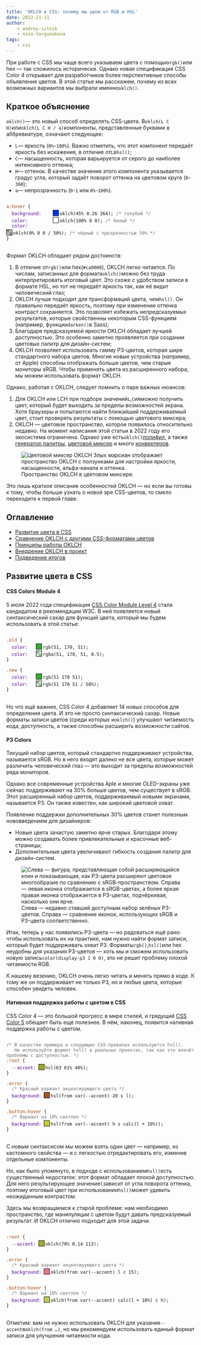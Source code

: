 ```yaml
---
title: 'OKLCH в CSS: почему мы ушли от RGB и HSL'
date: 2022-21-11
author:
    - andrey-sitnik
    - nina-torgunakova
tags:
    - css
---
```


<style>
  .color-preview {
    width: 16px;
    height: 16px;
    border: 1px solid black;
    box-sizing: border-box;
    display: inline-block;
    position: relative;
    top: 2px;
    margin-right: 2px;
  }

  .color-preview::before {
    background: repeating-conic-gradient(#fff 0% 25%, #999 0% 50%) 0 0 / 14px 14px;
    display: block;
    width: 14px;
    height: 14px;
    content: '';
    z-index: -1;
    opacity: 0.5;
  }

  .color-preview.without-opacity::before {
    display: none;
  }

  .preview-with-value {
    display: inline-block;
    position: relative;
  }

  .selector {
    color: #a1490f;
  }

  .property {
    --device-width: 80px;
    --mobile-width: 65px;
    color: #550098;
    display: inline-block;
    min-width: var(--device-width);
  }

  .comment {
    color: #706D71;
  }

  @media (max-width: 1239px) {
    .property {
      min-width: var(--mobile-width);
    }
  }
</style>

При работе с CSS мы чаще всего указываем цвета с помощью`rgb()`или hex — так сложилось исторически. Однако новая спецификация CSS Color 4 открывает для разработчиков более перспективные способы объявления цветов. В этой статье мы расскажем, почему из всех возможных вариантов мы выбрали именно`oklch()`.

## Краткое объяснение

`oklch()`— это новый способ определять CSS-цвета. В`oklch(L C H)`или`oklch(L C H / a)`компоненты, представленные буквами в аббревиатуре, означают следующее:

- `L`— яркость (`0%`-`100%`). Важно отметить, что этот компонент передаёт яркость без искажения, в отличие от`L`в`hsl()`;
- `C`— насыщенность, которая варьируется от серого до наиболее интенсивного оттенка;
- `H`— оттенок. В качестве значения этого компонента указывается градус угла, который задаёт поворот оттенка на цветовом круге (`0`-`360`);
- `a`— непрозрачность (`0`-`1` или `0%`-`100%`).
<pre data-lang="css">
<code tabindex="0" class="language-css">
<span class="selector">a:hover&nbsp;</span><span>{</span>
  <span class="property" style="--device-width: 150px; --mobile-width: 110px;">background:&nbsp;</span><div class="preview-with-value"><div class="color-preview without-opacity" style="background-color: rgb(0.21, 50.42, 225.59)"></div><span class="value">oklch(45% 0.26 264);&nbsp;</span><span class="comment">/* голубой */</span></div>
  <span class="property" style="--device-width: 150px; --mobile-width: 110px;">color:&nbsp;</span><div class="preview-with-value"><div class="color-preview without-opacity" style="background-color: #fff"></div><span class="value">oklch(100% 0 0);&nbsp;</span><span class="comment">/* белый */</span></div>
  <span class="property" style="--device-width: 150px; --mobile-width: 110px;">color:&nbsp;</span><div class="preview-with-value"><div class="color-preview" style="background-color: rgba(0, 0, 0, 0.5);"></div><span class="value">oklch(0% 0 0 / 50%);&nbsp;</span><span class="comment">/* чёрный с прозрачностью 50% */</span></div>
<span>}</span>
</code>
</pre>
Формат OKLCH обладает рядом достоинств:

1. В отличие от`rgb()`или hex(`#ca0000`), OKLCH легко читается. По числам, записанных для формата`oklch()`можно без труда интерпретировать итоговый цвет. Это схоже с удобством записи в формате HSL, но тот не передаёт яркость так, как её видит человеческий глаз;
2. OKLCH лучше подходит для трансформаций цвета, чем`hsl()`. Он правильно передаёт яркость, поэтому при изменении оттенка контраст сохраняется. Это позволяет избежать непредсказуемых результатов, которые свойственны некоторым CSS-функциям (например, функции`darken()`в Sass);
3. Благодаря предсказуемой яркости OKLCH обладает лучшей доступностью. Это особенно заметно проявляется при создании цветовых палитр для дизайн-систем;
4. OKLCH позволяет использовать гамму P3-цветов, которая шире стандартного набора цветов. Многие новые устройства (например, от Apple) способны отображать больше цветов, чем старые мониторы sRGB. Чтобы применять цвета из расширенного набора, мы можем использовать формат OKLCH.

Однако, работая с OKLCH, следует помнить о паре важных нюансов:

1. Для OKLCH или LCH при подборе значений`L`,`C`и`H`можно получить цвет, который будет выходить за пределы возможностей экрана. Хотя браузеры и попытаются найти ближайший поддерживаемый цвет, стоит проверять результаты с помощью цветового миксера;
2. OKLCH — цветовое пространство, которое появилось относительно недавно. На момент написания этой статьи в 2022 году его экосистема ограничена. Однако уже есть`oklch()`<a href="https://github.com/csstools/postcss-plugins/tree/main/plugins/postcss-oklab-function" target="_blank" rel="noopener noreferrer">полифил</a>, а также <a href="https://huetone.ardov.me/" target="_blank" rel="noopener noreferrer">генератор палитры</a>, <a href="https://oklch.evilmartians.io/" target="_blank" rel="noopener noreferrer">цветовой миксер</a> и много <a href="https://bottosson.github.io/posts/oklab/#oklab-implementations" target="_blank" rel="noopener noreferrer">конвертеров</a>.
<figure>
    <img src="images/oklch-picker.png" loading="lazy" alt="Цветовой миксер OKLCH Злых марсиан отображает пространство OKLCH с ползунками для настройки яркости, насыщенности, альфа-канала и оттенка.">
    <figcaption>Пространство OKLCH в цветовом миксере.</figcaption>
</figure>
Это лишь краткое описание особенностей OKLCH — но если вы готовы к тому, чтобы больше узнать о новой эре CSS-цветов, то смело переходите к первой главе.

## Оглавление

- [Развитие цвета в CSS](#section-3)
- [Сравнение OKLCH с другими CSS-форматами цветов](#section-4)
- [Принципы работы OKLCH](#section-5)
- [Внедрение OKLCH в проект](#section-6)
- [Подведение итогов](#section-7)

## Развитие цвета в CSS
#### CSS Colors Module 4

5 июля 2022 года спецификация <a href="https://www.w3.org/TR/css-color-4/" target="_blank" rel="noopener noreferrer">CSS Color Module Level 4</a> стала кандидатом в рекомендации W3C. В ней появляется новый синтаксический сахар для функций цвета, который мы будем использовать в этой статье:
<pre data-lang="css">
<code tabindex="0" class="language-css">
<span class="selector">.old&nbsp;</span><span>{</span>
  <span class="property">color:&nbsp;</span><div class="preview-with-value"><div class="color-preview without-opacity" style="background-color: rgb(51, 170, 51);"></div><span class="value">rgb(51, 170, 51);&nbsp;</span></div>
  <span class="property">color:&nbsp;</span><div class="preview-with-value"><div class="color-preview" style="background-color: rgba(51, 170, 51, 0.5);"></div><span class="value">rgba(51, 170, 51, 0.5);&nbsp;</span></div>
<span>}</span>

<span class="selector">.new&nbsp;</span><span>{</span>
  <span class="property">color:&nbsp;</span><div class="preview-with-value"><div class="color-preview without-opacity" style="background-color: rgb(51 170 51);"></div><span class="value">rgb(51 170 51);&nbsp;</span></div>
  <span class="property">color:&nbsp;</span><div class="preview-with-value"><div class="color-preview" style="background-color: rgb(51 170 51 / 50%);"></div><span class="value">rgb(51 170 51 / 50%);&nbsp;</span></div>
<span>}</span>
</code>
</pre>

Но что ещё важнее, CSS Color 4 добавляет 14 новых способов для определения цвета. И это не просто синтаксический сахар. Новые форматы записи цветов (среди которых и`oklch()`) улучшают читаемость кода, доступность, а также способны расширить возможности сайтов.

#### P3 Colors

Текущий набор цветов, который стандартно поддерживают устройства, называется sRGB. Но в него входят далеко не все цвета, которые может различить человеческий глаз — это выходит за пределы возможностей ряда мониторов.

Однако все современные устройства Aple и многие OLED-экраны уже сейчас поддерживают на 30% больше цветов, чем существует в sRGB. Этот расширенный набор цветов, поддерживаемый новыми экранами, называется P3. Он также известен, как широкий цветовой охват.

Появление поддержки дополнительных 30% цветов станет полезным нововведением для дизайнеров:

- Новые цвета зачастую заметно ярче старых. Благодаря этому можно создавать более привлекательные и красочные веб-страницы;
- Дополнительные цвета увеличивают гибкость создания палитр для дизайн-систем.
<figure>
    <img src="images/p3.png" loading="lazy" alt="Слева — фигура, представляющая собой расширяющийся клин и показывающая, как P3-цвета расширяют цветовое многообразие по сравнению с sRGB-пространством. Справа — левая иконка отображается в sRGB-цветах, а более яркая правая иконка отображается в P3-цветах, подчёркивая, насколько они ярче.">
    <figcaption>Слева — недавно ставший доступным набор зелёных P3-цветов. Справа — сравнение иконок, использующих sRGB и P3-цвета соответственно.</figcaption>
</figure>

Итак, теперь у нас появились P3-цвета — но радоваться ещё рано: чтобы использовать их на практике, нам нужно найти формат записи, который будет поддерживать охват P3. Форматы`rgb()`,`hsl()`или hex неудобны для указания P3-цветов — хоть мы и сможем использовать новую запись`color(display-p3 1 0 0)`, это не решит проблему плохой читаемости RGB.

К нашему везению, OKLCH очень легко читать и менять прямо в коде. К тому же он поддерживает не только P3, но и любые цвета, которые способен увидеть человек.

#### Нативная поддержка работы с цветом в CSS

CSS Color 4 — это большой прогресс в мире стилей, и грядущий <a href="https://www.w3.org/TR/css-color-5/" target="_blank" rel="noopener noreferrer">CSS Color 5</a> обещает быть ещё полезнее. В нём, наконец, появится нативная поддержка работы с цветом.
<pre data-lang="css">
<code tabindex="0" class="language-css">
<span class="comment">/* В качестве примера в следующих CSS-правилах используются hsl().
   Не используйте формат hsl() в реальных проектах, так как это влечёт проблемы с доступностью. */</span>
<span class="selector">:root&nbsp;</span><span>{</span>
  <span class="property">--accent:&nbsp;</span><div class="preview-with-value"><div class="color-preview without-opacity" style="background-color: hsl(63 61% 40%);"></div><span class="value">hsl(63 61% 40%);&nbsp;</span></div>
<span>}</span>

<span class="selector">.error&nbsp;</span><span>{</span>
  <span class="comment">/* Красный вариант акцентирующего цвета */</span>
  <span class="property">background:&nbsp;</span><div class="preview-with-value"><div class="color-preview without-opacity" style="background-color: hsl(20, 61%, 40%);"></div><span class="value">hsl(from var(--accent) 20 s l);&nbsp;</span></div>
<span>}</span>

<span class="selector">.button:hover&nbsp;</span><span>{</span>
  <span class="comment">/* Вариант на 10% светлее */</span>
  <span class="property">background:&nbsp;</span><div class="preview-with-value"><div class="color-preview without-opacity" style="background-color: hsl(63, 61%, 50%);"></div><span class="value">hsl(from var(--accent) h s calc(l + 10%));&nbsp;</span></div>
<span>}</span>
</code>
</pre>
С новым синтаксисом мы можем взять один цвет — например, из кастомного свойства — и с легкостью отредактировать его, изменив отдельные компоненты.

Но, как было упомянуто, в подходе с использованием`hsl()`есть существенный недостаток: этот формат обладает плохой доступностью. Для него результирующее значение`l`зависит от угла поворота оттенка, поэтому итоговый цвет при использовании`hsl()`может удивить неожиданным контрастом.

Здесь мы возвращаемся к старой проблеме: нам необходимо пространство, где манипуляции с цветом будут давать предсказуемый результат. И OKLCH отлично подходит для этой задачи.
<pre data-lang="css">
<code tabindex="0" class="language-css">
<span class="selector">:root&nbsp;</span><span>{</span>
  <span class="property">--accent:&nbsp;</span><div class="preview-with-value"><div class="color-preview without-opacity" style="background-color: rgb(160, 167, 45);"></div><span class="value">oklch(70% 0.14 113);&nbsp;</span></div>
<span>}</span>

<span class="selector">.error&nbsp;</span><span>{</span>
  <span class="comment">/* Красный вариант акцентирующего цвета */</span>
  <span class="property">background:&nbsp;</span><div class="preview-with-value"><div class="color-preview without-opacity" style="background-color: rgb(232, 119, 130);"></div><span class="value">oklch(from var(--accent) l c 15);&nbsp;</span></div>
<span>}</span>

<span class="selector">.button:hover&nbsp;</span><span>{</span>
  <span class="comment">/* Вариант на 10% светлее */</span>
  <span class="property">background:&nbsp;</span><div class="preview-with-value"><div class="color-preview without-opacity" style="background-color: rgb(190, 199, 82);"></div><span class="value">oklch(from var(--accent) calc(l + 10%) c h);&nbsp;</span></div>
<span>}</span>
</code>
</pre>
Отметим: вам не нужно использовать OKLCH для указания`--accent`в`oklch(from …)`, но мы рекомендуем использовать единый формат записи для улучшения читаемости кода.
 